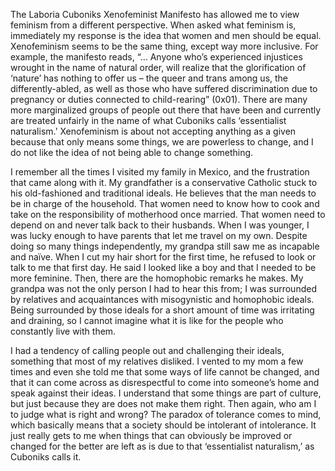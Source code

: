 The Laboria Cuboniks Xenofeminist Manifesto has allowed me to view feminism from a different perspective. When asked what feminism is, immediately my response is the idea that women and men should be equal.  Xenofeminism seems to be the same thing, except way more inclusive. For example, the manifesto reads, “… Anyone who’s experienced injustices wrought in the name of natural order, will realize that the glorification of ‘nature’ has nothing to offer us – the queer and trans among us, the differently-abled, as well as those who have suffered discrimination due to pregnancy or duties connected to child-rearing” (0x01). There are many more marginalized groups of people out there that have been and currently are treated unfairly in the name of what Cuboniks calls ‘essentialist naturalism.’ Xenofeminism is about not accepting anything as a given because that only means some things, we are powerless to change, and I do not like the idea of not being able to change something.

I remember all the times I visited my family in Mexico, and the frustration that came along with it. My grandfather is a conservative Catholic stuck to his old-fashioned and traditional ideals. He believes that the man needs to be in charge of the household. That women need to know how to cook and take on the responsibility of motherhood once married. That women need to depend on and never talk back to their husbands. When I was younger, I was lucky enough to have parents that let me travel on my own. Despite doing so many things independently, my grandpa still saw me as incapable and naïve.  When I cut my hair short for the first time, he refused to look or talk to me that first day. He said I looked like a boy and that I needed to be more feminine. Then, there are the homophobic remarks he makes. My grandpa was not the only person I had to hear this from; I was surrounded by relatives and acquaintances with misogynistic and homophobic ideals. Being surrounded by those ideals for a short amount of time was irritating and draining, so I cannot imagine what it is like for the people who constantly live with them. 

I had a tendency of calling people out and challenging their ideals, something that most of my relatives disliked. I vented to my mom a few times and even she told me that some ways of life cannot be changed, and that it can come across as disrespectful to come into someone’s home and speak against their ideas. I understand that some things are part of culture, but just because they are does not make them right. Then again, who am I to judge what is right and wrong? The paradox of tolerance comes to mind, which basically means that a society should be intolerant of intolerance. It just really gets to me when things that can obviously be improved or changed for the better are left as is due to that ‘essentialist naturalism,’ as Cuboniks calls it. 
